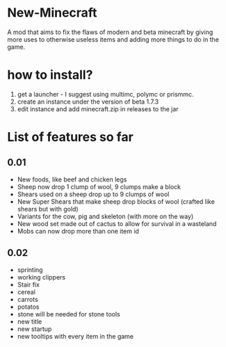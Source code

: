 # New-Minecraft
A mod that aims to fix the flaws of modern and beta minecraft by giving more uses to otherwise useless items and adding more things to do in the game.

# how to install?
1) get a launcher - I suggest using multimc, polymc or prismmc.
2) create an instance under the version of beta 1.7.3
3) edit instance and add minecraft.zip in releases to the jar
 
# List of features so far
## 0.01
* New foods, like beef and chicken legs
* Sheep now drop 1 clump of wool, 9 clumps make a block
* Shears used on a sheep drop up to 9 clumps of wool
* New Super Shears that make sheep drop blocks of wool (crafted like shears but with gold)
* Variants for the cow, pig and skeleton (with more on the way)
* New wood set made out of cactus to allow for survival in a wasteland
* Mobs can now drop more than one item id
## 0.02
* sprinting
* working clippers
* Stair fix
* cereal
* carrots
* potatos
* stone will be needed for stone tools
* new title
* new startup
* new tooltips with every item in the game
